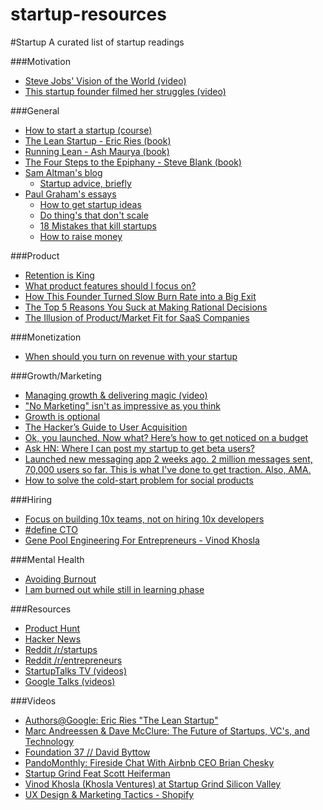 startup-resources
=================
#Startup
A curated list of startup readings

###Motivation
- [Steve Jobs' Vision of the World (video)](https://www.youtube.com/watch?feature=player_embedded&v=UvEiSa6_EPA)
- [This startup founder filmed her struggles (video)](https://giveit100.com/@100/9b924t)

###General
- [How to start a startup (course)](https://startupclass.co/course/how-to-start-a-startup)
- [The Lean Startup - Eric Ries (book)](http://www.amazon.com/The-Lean-Startup-Entrepreneurs-Continuous/dp/0307887898)
- [Running Lean - Ash Maurya (book)](http://www.amazon.com/Running-Lean-Iterate-Works-Series/dp/1449305172)
- [The Four Steps to the Epiphany - Steve Blank (book)](http://www.amazon.com/Four-Steps-Epiphany-Steve-Blank/dp/0989200507)
- [Sam Altman's blog](http://blog.samaltman.com/)
  - [Startup advice, briefly](http://blog.samaltman.com/startup-advice-briefly)
- [Paul Graham's essays](http://www.paulgraham.com/articles.html)
  - [How to get startup ideas](http://www.paulgraham.com/startupideas.html)
  - [Do thing's that don't scale](http://paulgraham.com/ds.html)
  - [18 Mistakes that kill startups](http://www.paulgraham.com/startupmistakes.html)
  - [How to raise money](http://www.paulgraham.com/fr.html)

###Product
- [Retention is King](http://andrewchen.co/retention-is-king/)
- [What product features should I focus on?](http://calacanis.com/2015/02/02/what-product-features-should-i-focus-on/)
- [How This Founder Turned Slow Burn Rate into a Big Exit](http://firstround.com/review/This-Founder-Turned-a-Slow-Burn-Rate-into-a-Big-Exit/)
- [The Top 5 Reasons You Suck at Making Rational Decisions](http://conversionxl.com/top-5-reasons-suck-making-rational-decisions/)
- [The Illusion of Product/Market Fit for SaaS Companies](http://feld.com/archives/2015/01/illusion-product-market-fit-saas-companies.html)

###Monetization
- [When should you turn on revenue with your startup](http://calacanis.com/2015/02/07/when-should-you-turn-on-revenue-with-your-startup/)

###Growth/Marketing
- [Managing growth & delivering magic (video)](https://www.youtube.com/watch?v=s7O3_tRB5t4)
- ["No Marketing" isn't as impressive as you think](http://www.instigatorblog.com/no-marketing-isnt-as-impressive/2015/01/26/)
- [Growth is optional](http://www.coelevate.com/essays/growth-is-optional)
- [The Hacker’s Guide to User Acquisition](http://www.austenallred.com/the-hackers-guide-to-user-acquisition/)
- [Ok, you launched. Now what? Here’s how to get noticed on a budget](http://capitolstartup.com/blog/ok-you-launched-now-what-heres-how-to-get-noticed-on-a-budget/)
- [Ask HN: Where I can post my startup to get beta users?](https://news.ycombinator.com/item?id=7248460)
- [Launched new messaging app 2 weeks ago. 2 million messages sent, 70,000 users so far. This is what I've done to get traction. Also, AMA.](http://www.reddit.com/r/Entrepreneur/comments/1saar6/launched_new_messaging_app_2_weeks_ago_2_million/)
- [How to solve the cold-start problem for social products](http://andrewchen.co/2014/03/27/how-to-solve-the-cold-start-problem-for-social-products/)

###Hiring
- [Focus on building 10x teams, not on hiring 10x developers](https://avichal.wordpress.com/2011/12/16/focus-on-building-10x-teams-not-on-hiring-10x-developers/)
- [#define CTO](https://blog.gregbrockman.com/figuring-out-the-cto-role-at-stripe)
- [Gene	Pool Engineering For	Entrepreneurs - Vinod Khosla](http://www.khoslaventures.com/wp-content/uploads/Gene_Pool_Engineering.pdf)

###Mental Health
- [Avoiding Burnout](https://news.ycombinator.com/item?id=5630445)
- [I am burned out while still in learning phase](https://news.ycombinator.com/item?id=7435601)

###Resources
- [Product Hunt](http://www.producthunt.com/)
- [Hacker News](https://news.ycombinator.com/)
- [Reddit /r/startups](http://www.reddit.com/r/startups)
- [Reddit /r/entrepreneurs](http://www.reddit.com/r/entrepreneur)
- [StartupTalks TV (videos)](http://startuptalks.tv/)
- [Google Talks (videos)](https://www.youtube.com/user/AtGoogleTalks/videos)

###Videos
- [Authors@Google: Eric Ries "The Lean Startup"](https://www.youtube.com/watch?v=fEvKo90qBns)
- [Marc Andreessen & Dave McClure: The Future of Startups, VC's, and Technology](https://www.youtube.com/watch?v=pLNQZegq7KA&app=desktop)
- [Foundation 37 // David Byttow](https://www.youtube.com/watch?feature=player_embedded&v=7PmBk7hgUqg)
- [PandoMonthly: Fireside Chat With Airbnb CEO Brian Chesky](https://www.youtube.com/watch?v=6yPfxcqEXhE)
- [Startup Grind Feat Scott Heiferman](https://www.youtube.com/watch?v=LQI7o3eNx_8&feature=youtu.be&t=25m33s)
- [Vinod Khosla (Khosla Ventures) at Startup Grind Silicon Valley](https://www.youtube.com/watch?v=U5J7bd7nzmw)
- [UX Design & Marketing Tactics - Shopify](https://www.youtube.com/watch?v=sBDOq5B4nTo)

